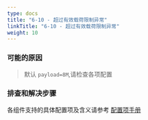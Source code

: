 ```yaml
---
type: docs
title: "6-10 - 超过有效载荷限制异常"
linkTitle: "6-10 - 超过有效载荷限制异常"
weight: 10
---
```


### 可能的原因

> 默认 `payload=8M`,请检查各项配置

### 排查和解决步骤

各组件支持的具体配置项及含义请参考 [配置项手册](/zh/docs3-v2/java-sdk/reference-manual/config/properties/)

